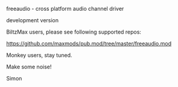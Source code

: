 freeaudio - cross platform audio channel driver


development version

BiltzMax users, please see following supported repos:

https://github.com/maxmods/pub.mod/tree/master/freeaudio.mod

Monkey users, stay tuned.


Make some noise!

Simon
